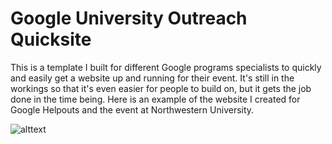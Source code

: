 Google University Outreach Quicksite
===============

This is a template I built for different Google programs specialists to quickly and easily get a website up and running for their event.  It's still in the workings so that it's even easier for people to build on, but it gets the job done in the time being.  Here is an example of the website I created for Google Helpouts and the event at Northwestern University.


![alttext][website]

[website]: http://i.imgur.com/yrKjlGA.jpg
